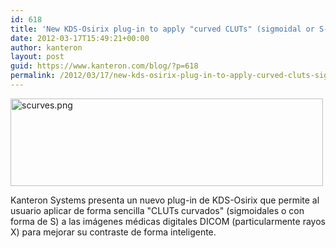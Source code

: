 ```yaml
---
id: 618
title: 'New KDS-Osirix plug-in to apply "curved CLUTs" (sigmoidal or S-shaped)'
date: 2012-03-17T15:49:21+00:00
author: kanteron
layout: post
guid: https://www.kanteron.com/blog/?p=618
permalink: /2012/03/17/new-kds-osirix-plug-in-to-apply-curved-cluts-sigmoidal-or-s-shaped/
---
```

[<img class="aligncenter" src="httpss://farm8.staticflickr.com/7043/6843779818_5c4ebd60c4.jpg" alt="scurves.png" width="500" height="140" />](https://www.flickr.com/photos/95033585@N00/6843779818/ "scurves.png by kanteronsystems, on Flickr")

Kanteron Systems presenta un nuevo plug-in de KDS-Osirix que permite al usuario aplicar de forma sencilla "CLUTs curvados" (sigmoidales o con forma de S) a las imágenes médicas digitales DICOM (particularmente rayos X) para mejorar su contraste de forma inteligente.